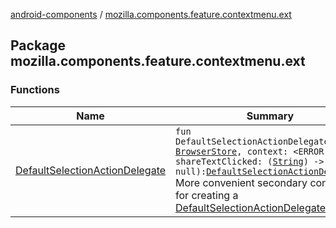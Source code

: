 [android-components](../index.md) / [mozilla.components.feature.contextmenu.ext](./index.md)

## Package mozilla.components.feature.contextmenu.ext

### Functions

| Name | Summary |
|---|---|
| [DefaultSelectionActionDelegate](-default-selection-action-delegate.md) | `fun DefaultSelectionActionDelegate(store: `[`BrowserStore`](../mozilla.components.browser.state.store/-browser-store/index.md)`, context: <ERROR CLASS>, shareTextClicked: (`[`String`](https://kotlinlang.org/api/latest/jvm/stdlib/kotlin/-string/index.html)`) -> `[`Unit`](https://kotlinlang.org/api/latest/jvm/stdlib/kotlin/-unit/index.html)` = null): `[`DefaultSelectionActionDelegate`](../mozilla.components.feature.contextmenu/-default-selection-action-delegate/index.md)<br>More convenient secondary constructor for creating a [DefaultSelectionActionDelegate](../mozilla.components.feature.contextmenu/-default-selection-action-delegate/index.md). |
